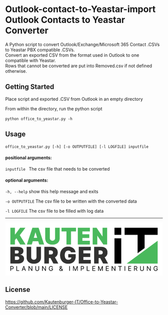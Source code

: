Outlook-contact-to-Yeastar-import
Outlook Contacts to Yeastar Converter
==============================

A Python script to convert Outlook/Exchange/Microsoft 365 Contact .CSVs to Yeastar PBX compatible .CSVs.    
Convert an exported CSV from the format used in Outlook to one compatible with Yeastar.   
Rows that cannot be converted are put into Removed.csv if not defined otherwise.

Getting Started
------------
Place script and exported .CSV from Outlook in an empty directory

From within the directory, run the python script 

`python office_to_yeastar.py -h`
##  Usage 
`office_to_yeastar.py [-h] [-o OUTPUTFILE] [-l LOGFILE] inputfile`

#### positional arguments:
`inputfile `     The csv file that needs to be converted

#### optional arguments:
`-h, --help`     show this help message and exits

`-o OUTPUTFILE`  The csv file to be written with the converted data

`-l LOGFILE`     The csv file to be filled with log data

------------
![Logo](https://github.com/Kautenburger-IT/Kautenburger-IT/raw/main/Logo_Kautenburger-IT.png)
##  License 
https://github.com/Kautenburger-IT/Office-to-Yeastar-Converter/blob/main/LICENSE
